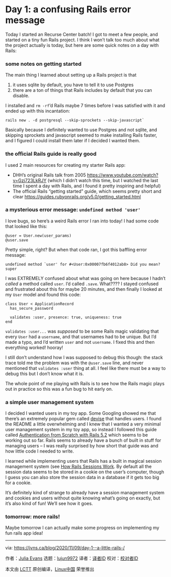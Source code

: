 [#]: collector: (lujun9972)
[#]: translator: (wxy)
[#]: reviewer: ( )
[#]: publisher: ( )
[#]: url: ( )
[#]: subject: (Day 1: a confusing Rails error message)
[#]: via: (https://jvns.ca/blog/2020/11/09/day-1--a-little-rails-/)
[#]: author: (Julia Evans https://jvns.ca/)

Day 1: a confusing Rails error message
======

Today I started an Recurse Center batch! I got to meet a few people, and started on a tiny fun Rails project. I think I won’t talk too much about what the project actually is today, but here are some quick notes on a day with Rails:

### some notes on getting started

The main thing I learned about setting up a Rails project is that

  1. it uses sqlite by default, you have to tell it to use Postgres
  2. there are a ton of things that Rails includes by default that you can disable.



I installed and `rm -rf`’d Rails maybe 7 times before I was satisfied with it and ended up with this incantation:

```
rails new . -d postgresql --skip-sprockets --skip-javascript`
```

Basically because I definitely wanted to use Postgres and not sqlite, and skipping sprockets and javascript seemed to make installing Rails faster, and I figured I could install them later if I decided I wanted them.

### the official Rails guide is really good

I used 2 main resources for creating my starter Rails app:

  * DHH’s original Rails talk from 2005 <https://www.youtube.com/watch?v=Gzj723LkRJY> (which I didn’t watch this time, but I watched the last time I spent a day with Rails, and I found it pretty inspiring and helpful)
  * The official Rails “getting started” guide, which seems pretty short and clear <https://guides.rubyonrails.org/v5.0/getting_started.html>



### a mysterious error message: `undefined method 'user'`

I love bugs, so here’s a weird Rails error I ran into today! I had some code that looked like this:

```
@user = User.new(user_params)
@user.save
```

Pretty simple, right? But when that code ran, I got this baffling error message:

```
undefined method `user' for #<User:0x00007fb6f4012ab8> Did you mean? super
```

I was EXTREMELY confused about what was going on here because I hadn’t _called_ a method called `user`. I’d called `.save`. What???? I stayed confused and frustrated about this for maybe 20 minutes, and then finally I looked at my `User` model and found this code:

```
class User < ApplicationRecord
  has_secure_password

  validates :user, presence: true, uniqueness: true
end
```

`validates :user...` was _supposed_ to be some Rails magic validating that every `User` had a `username`, and that usernames had to be unique. But I’d made a typo, and I’d written `user` and not `username`. I fixed this and then everything worked! hooray!

I still don’t understand how I was supposed to debug this though: the stack trace told me the problem was with the `@user.save` line, and never mentioned that `validates :user` thing at all. I feel like there must be a way to debug this but I don’t know what it is.

The whole point of me playing with Rails is to see how the Rails magic plays out in practice so this was a fun bug to hit early on.

### a simple user management system

I decided I wanted users in my toy app. Some Googling showed me that there’s an extremely popular gem called [devise][1] that handles users. I found the README a little overwhelming and I knew that I wanted a very minimal user management system in my toy app, so instead I followed this guide called [Authentication from Scratch with Rails 5.2][2] which seems to be working out so far. Rails seems to already have a bunch of built in stuff for managing users – I was really surprised by how short that guide was and how little code I needed to write.

I learned while implementing users that Rails has a built in magical session management system (see [How Rails Sessions Work][3]. By default all the session data seems to be stored in a cookie on the user’s computer, though I guess you can also store the session data in a database if it gets too big for a cookie.

It’s definitely kind of strange to already have a session management system and cookies and users without quite knowing what’s going on exactly, but it’s also kind of fun! We’ll see how it goes.

### tomorrow: more rails!

Maybe tomorrow I can actually make some progress on implementing my fun rails app idea!

--------------------------------------------------------------------------------

via: https://jvns.ca/blog/2020/11/09/day-1--a-little-rails-/

作者：[Julia Evans][a]
选题：[lujun9972][b]
译者：[译者ID](https://github.com/译者ID)
校对：[校对者ID](https://github.com/校对者ID)

本文由 [LCTT](https://github.com/LCTT/TranslateProject) 原创编译，[Linux中国](https://linux.cn/) 荣誉推出

[a]: https://jvns.ca/
[b]: https://github.com/lujun9972
[1]: https://github.com/heartcombo/devise
[2]: https://medium.com/@wintermeyer/authentication-from-scratch-with-rails-5-2-92d8676f6836
[3]: https://www.justinweiss.com/articles/how-rails-sessions-work/
